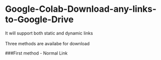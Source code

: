 # Google-Colab-Download-any-links-to-Google-Drive
It will support both static and dynamic links
<br><br>
Three methods are availabe for download

###First method - Normal Link
